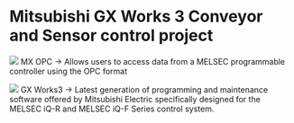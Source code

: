 # Mitsubishi GX Works 3 Conveyor and Sensor control project

<img src="https://drive.google.com/uc?export=view&id=1Ce426YO1MTslauwWPRQki9CSI-TeghjN"> MX OPC -> Allows users to access data from a MELSEC programmable controller using the OPC format

<img src="https://drive.google.com/uc?export=view&id=1F-Qp7uRD5quDFHZX9vl4SSi0P05CHn4w"> GX Works3 -> Latest generation of programming and maintenance software offered by Mitsubishi Electric specifically designed for the MELSEC iQ-R and MELSEC iQ-F Series control system.

